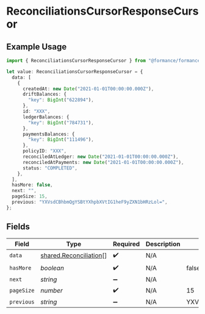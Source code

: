 # ReconciliationsCursorResponseCursor

## Example Usage

```typescript
import { ReconciliationsCursorResponseCursor } from "@formance/formance-sdk/sdk/models/shared";

let value: ReconciliationsCursorResponseCursor = {
  data: [
    {
      createdAt: new Date("2021-01-01T00:00:00.000Z"),
      driftBalances: {
        "key": BigInt("622894"),
      },
      id: "XXX",
      ledgerBalances: {
        "key": BigInt("784731"),
      },
      paymentsBalances: {
        "key": BigInt("111496"),
      },
      policyID: "XXX",
      reconciledAtLedger: new Date("2021-01-01T00:00:00.000Z"),
      reconciledAtPayments: new Date("2021-01-01T00:00:00.000Z"),
      status: "COMPLETED",
    },
  ],
  hasMore: false,
  next: "",
  pageSize: 15,
  previous: "YXVsdCBhbmQgYSBtYXhpbXVtIG1heF9yZXN1bHRzLol=",
};
```

## Fields

| Field                                                                   | Type                                                                    | Required                                                                | Description                                                             | Example                                                                 |
| ----------------------------------------------------------------------- | ----------------------------------------------------------------------- | ----------------------------------------------------------------------- | ----------------------------------------------------------------------- | ----------------------------------------------------------------------- |
| `data`                                                                  | [shared.Reconciliation](../../../sdk/models/shared/reconciliation.md)[] | :heavy_check_mark:                                                      | N/A                                                                     |                                                                         |
| `hasMore`                                                               | *boolean*                                                               | :heavy_check_mark:                                                      | N/A                                                                     | false                                                                   |
| `next`                                                                  | *string*                                                                | :heavy_minus_sign:                                                      | N/A                                                                     |                                                                         |
| `pageSize`                                                              | *number*                                                                | :heavy_check_mark:                                                      | N/A                                                                     | 15                                                                      |
| `previous`                                                              | *string*                                                                | :heavy_minus_sign:                                                      | N/A                                                                     | YXVsdCBhbmQgYSBtYXhpbXVtIG1heF9yZXN1bHRzLol=                            |